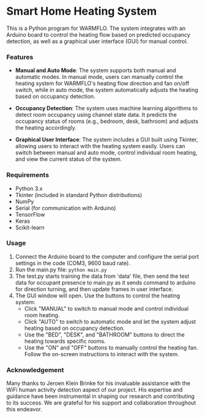 # Smart Home Heating System

This is a Python program for WARMFLO. The system integrates with an Arduino board to control the heating flow based on predicted occupancy detection, as well as a graphical user interface (GUI) for manual control.

### Features

* **Manual and Auto Mode**: The system supports both manual and automatic modes. In manual mode, users can manually control the heating system for WARMFLO's heating flow direction and fan on/off switch, while in auto mode, the system automatically adjusts the heating based on occupancy detection.

* **Occupancy Detection**: The system uses machine learning algorithms to detect room occupancy using channel state data. It predicts the occupancy status of rooms (e.g., bedroom, desk, bathroom) and adjusts the heating accordingly.

* **Graphical User Interface**: The system includes a GUI built using Tkinter, allowing users to interact with the heating system easily. Users can switch between manual and auto mode, control individual room heating, and view the current status of the system.

### Requirements
* Python 3.x
* Tkinter (included in standard Python distributions)
* NumPy
* Serial (for communication with Arduino)
* TensorFlow 
* Keras 
* Scikit-learn

### Usage
1. Connect the Arduino board to the computer and configure the serial port settings in the code (COM3, 9600 baud rate).
2. Run the main.py file:
`python main.py`
3. The test.py starts training the data from 'data' file, then send the test data for occupant presence to main.py as it sends command to arduino for direction turning, and then update frames in user interface.
4. The GUI window will open. Use the buttons to control the heating system:
   * Click "MANUAL" to switch to manual mode and control individual room heating.
   * Click "AUTO" to switch to automatic mode and let the system adjust heating based on occupancy detection.
   * Use the "BED", "DESK", and "BATHROOM" buttons to direct the heating towards specific rooms.
   * Use the "ON" and "OFF" buttons to manually control the heating fan.
   Follow the on-screen instructions to interact with the system.

### Acknowledgement
Many thanks to Jeroen Klein Brinke for his invaluable assistance with the WiFi human activity detection aspect of our project. His expertise and guidance have been instrumental in shaping our research and contributing to its success. We are grateful for his support and collaboration throughout this endeavor.